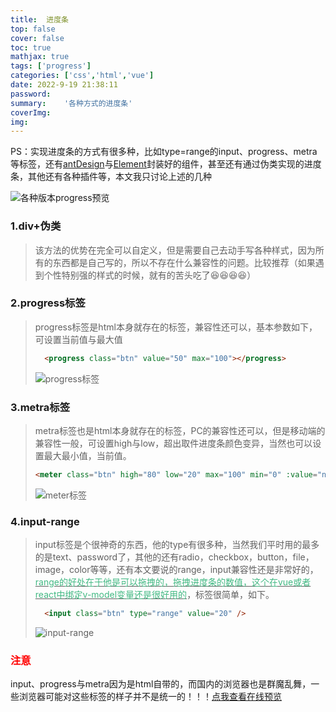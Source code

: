 ```yaml
---
title:	进度条
top: false
cover: false
toc: true
mathjax: true
tags: ['progress']
categories: ['css','html','vue']
date: 2022-9-19 21:38:11
password:
summary:	'各种方式的进度条'
coverImg:
img:
---
```


PS：实现进度条的方式有很多种，比如type=range的input、progress、metra等标签，还有[antDesign](https://www.antdv.com/components/progress-cn)与[Element](https://element-plus.org/zh-CN/component/progress.html)封装好的组件，甚至还有通过伪类实现的进度条，其他还有各种插件等，本文我只讨论上述的几种

![各种版本progress预览](https://cdn.jsdelivr.net/gh/ZhjDestiny/other/20220919-1.png)


### 1.div+伪类
>该方法的优势在完全可以自定义，但是需要自己去动手写各种样式，因为所有的东西都是自己写的，所以不存在什么兼容性的问题。比较推荐（如果遇到个性特别强的样式的时候，就有的苦头吃了😆😆😆😆）

### 2.progress标签
>progress标签是html本身就存在的标签，兼容性还可以，基本参数如下，可设置当前值与最大值
>```html 
>	<progress class="btn" value="50" max="100"></progress>
>``` 
>![progress标签](https://cdn.jsdelivr.net/gh/ZhjDestiny/other/20220919-2.png)

### 3.metra标签
>metra标签也是html本身就存在的标签，PC的兼容性还可以，但是移动端的兼容性一般，可设置high与low，超出取件进度条颜色变异，当然也可以设置最大最小值，当前值。
>```html  
> <meter class="btn" high="80" low="20" max="100" min="0" :value="num"></meter>
>```
> ![meter标签](https://cdn.jsdelivr.net/gh/ZhjDestiny/other/20220919-3.png)

### 4.input-range
>input标签是个很神奇的东西，他的type有很多种，当然我们平时用的最多的是text、password了，其他的还有radio，checkbox，button，file，image，color等等，还有本文要说的range，input兼容性还是非常好的，<u><font color="#42b983">range的好处在于他是可以拖拽的，拖拽进度条的数值，这个在vue或者react中绑定v-model变量还是很好用的</font></u>，标签很简单，如下。
>```html
>	<input class="btn" type="range" value="20" />
>```
> ![input-range](https://cdn.jsdelivr.net/gh/ZhjDestiny/other/20220919-4.png)

### <font color="red">注意</font>
input、progress与metra因为是html自带的，而国内的浏览器也是群魔乱舞，一些浏览器可能对这些标签的样子并不是统一的！！！<font color="#42b983">[点我查看在线预览](https://codepen.io/luoyangz/pen/vYjmeEV)</font>